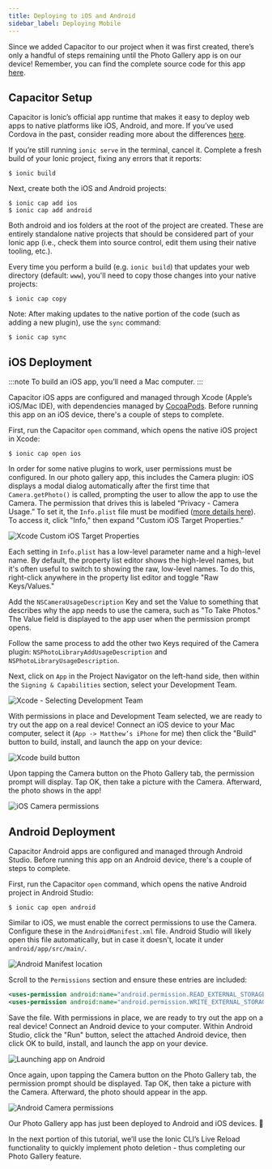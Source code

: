 ```yaml
---
title: Deploying to iOS and Android
sidebar_label: Deploying Mobile
---
```


<head>
  <title>Deploying to iOS and Android Apps - Capacitor Setup on Ionic</title>
  <meta
    name="description"
    content="Deploying to iOS and Android is easy with Capacitor setup for Ionic Framework apps. Read to learn more about deployment in our Ionic Documentation."
  />
</head>

Since we added Capacitor to our project when it was first created, there’s only a handful of steps remaining until the Photo Gallery app is on our device! Remember, you can find the complete source code for this app [here](https://github.com/ionic-team/photo-gallery-capacitor-ng).

## Capacitor Setup

Capacitor is Ionic’s official app runtime that makes it easy to deploy web apps to native platforms like iOS, Android, and more. If you’ve used Cordova in the past, consider reading more about the differences [here](https://capacitor.ionicframework.com/docs/cordova#differences-between-capacitor-and-cordova).

If you’re still running `ionic serve` in the terminal, cancel it. Complete a fresh build of your Ionic project, fixing any errors that it reports:

```shell
$ ionic build
```

Next, create both the iOS and Android projects:

```shell
$ ionic cap add ios
$ ionic cap add android
```

Both android and ios folders at the root of the project are created. These are entirely standalone native projects that should be considered part of your Ionic app (i.e., check them into source control, edit them using their native tooling, etc.).

Every time you perform a build (e.g. `ionic build`) that updates your web directory (default: `www`), you'll need to copy those changes into your native projects:

```shell
$ ionic cap copy
```

Note: After making updates to the native portion of the code (such as adding a new plugin), use the `sync` command:

```shell
$ ionic cap sync
```

## iOS Deployment

:::note
To build an iOS app, you’ll need a Mac computer.
:::

Capacitor iOS apps are configured and managed through Xcode (Apple’s iOS/Mac IDE), with dependencies managed by [CocoaPods](https://cocoapods.org/). Before running this app on an iOS device, there's a couple of steps to complete.

First, run the Capacitor `open` command, which opens the native iOS project in Xcode:

```shell
$ ionic cap open ios
```

In order for some native plugins to work, user permissions must be configured. In our photo gallery app, this includes the Camera plugin: iOS displays a modal dialog automatically after the first time that `Camera.getPhoto()` is called, prompting the user to allow the app to use the Camera. The permission that drives this is labeled “Privacy - Camera Usage.” To set it, the `Info.plist` file must be modified ([more details here](https://capacitor.ionicframework.com/docs/ios/configuration)). To access it, click "Info," then expand "Custom iOS Target Properties."

![Xcode Custom iOS Target Properties](/img/guides/first-app-cap-ng/xcode-info-plist.png)

Each setting in `Info.plist` has a low-level parameter name and a high-level name. By default, the property list editor shows the high-level names, but it's often useful to switch to showing the raw, low-level names. To do this, right-click anywhere in the property list editor and toggle "Raw Keys/Values."

Add the `NSCameraUsageDescription` Key and set the Value to something that describes why the app needs to use the camera, such as "To Take Photos." The Value field is displayed to the app user when the permission prompt opens.

Follow the same process to add the other two Keys required of the Camera plugin: `NSPhotoLibraryAddUsageDescription` and `NSPhotoLibraryUsageDescription`.

Next, click on `App` in the Project Navigator on the left-hand side, then within the `Signing & Capabilities` section, select your Development Team.

![Xcode - Selecting Development Team](/img/guides/first-app-cap-ng/xcode-signing.png)

With permissions in place and Development Team selected, we are ready to try out the app on a real device! Connect an iOS device to your Mac computer, select it (`App -> Matthew’s iPhone` for me) then click the "Build" button to build, install, and launch the app on your device:

![Xcode build button](/img/guides/first-app-cap-ng/xcode-build-button.png)

Upon tapping the Camera button on the Photo Gallery tab, the permission prompt will display. Tap OK, then take a picture with the Camera. Afterward, the photo shows in the app!

![iOS Camera permissions](/img/guides/first-app-cap-ng/ios-permissions-photo.png)

## Android Deployment

Capacitor Android apps are configured and managed through Android Studio. Before running this app on an Android device, there's a couple of steps to complete.

First, run the Capacitor `open` command, which opens the native Android project in Android Studio:

```shell
$ ionic cap open android
```

Similar to iOS, we must enable the correct permissions to use the Camera. Configure these in the `AndroidManifest.xml` file. Android Studio will likely open this file automatically, but in case it doesn't, locate it under `android/app/src/main/`.

![Android Manifest location](/img/guides/first-app-cap-ng/android-manifest.png)

Scroll to the `Permissions` section and ensure these entries are included:

```xml
<uses-permission android:name="android.permission.READ_EXTERNAL_STORAGE"/>
<uses-permission android:name="android.permission.WRITE_EXTERNAL_STORAGE" />
```

Save the file. With permissions in place, we are ready to try out the app on a real device! Connect an Android device to your computer. Within Android Studio, click the "Run" button, select the attached Android device, then click OK to build, install, and launch the app on your device.

![Launching app on Android](/img/guides/first-app-cap-ng/android-device.png)

Once again, upon tapping the Camera button on the Photo Gallery tab, the permission prompt should be displayed. Tap OK, then take a picture with the Camera. Afterward, the photo should appear in the app.

![Android Camera permissions](/img/guides/first-app-cap-ng/android-permissions-photo.png)

Our Photo Gallery app has just been deployed to Android and iOS devices. 🎉

In the next portion of this tutorial, we’ll use the Ionic CLI’s Live Reload functionality to quickly implement photo deletion - thus completing our Photo Gallery feature.
